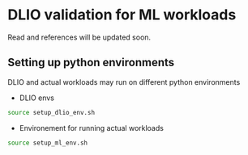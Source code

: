 # DLIO validation for ML workloads

Read and references will be updated soon.

## Setting up python environments

DLIO and actual workloads may run on different python environments

* DLIO envs
```bash
source setup_dlio_env.sh
```
* Environement for running actual workloads
```bash
source setup_ml_env.sh
```

